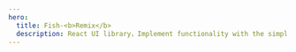 ```yaml
---
hero:
  title: Fish-<b>Remix</b>
  description: React UI library，Implement functionality with the simplest code
---
```

